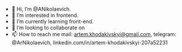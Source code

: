 - 👋 Hi, I’m @ANikolaevich.
- 👀 I’m interested in frontend.
- 🌱 I’m currently learning front-end.
- 💞️ I’m looking to collaborate on 
- 📫 How to reach me mail: artem.khodakivskyi@gmail.com, telegram: @ArNikolaevich, linkedin.com/in/artem-khodakivskyi-207a52231

<!---
ANikolaevich/ANikolaevich is a ✨ special ✨ repository because its `README.md` (this file) appears on your GitHub profile.
You can click the Preview link to take a look at your changes.
--->
